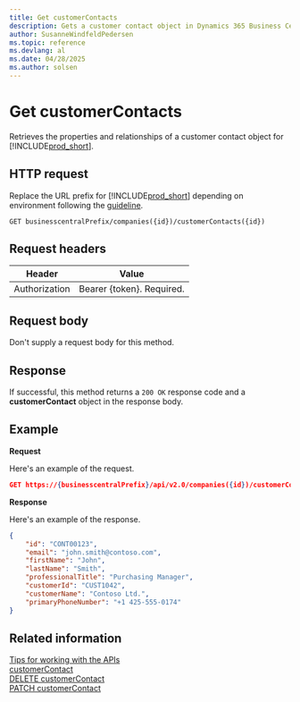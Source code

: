 ```yaml
---
title: Get customerContacts
description: Gets a customer contact object in Dynamics 365 Business Central.
author: SusanneWindfeldPedersen
ms.topic: reference
ms.devlang: al
ms.date: 04/28/2025
ms.author: solsen
---
```


# Get customerContacts

Retrieves the properties and relationships of a customer contact object for [!INCLUDE[prod_short](../../../includes/prod_short.md)].

## HTTP request

Replace the URL prefix for [!INCLUDE[prod_short](../../../includes/prod_short.md)] depending on environment following the [guideline](../../v2.0/endpoints-apis-for-dynamics.md).

```
GET businesscentralPrefix/companies({id})/customerContacts({id})
```
## Request headers

|Header|Value|
|------|-----|
|Authorization  |Bearer {token}. Required. |

## Request body

Don't supply a request body for this method.

## Response

If successful, this method returns a ```200 OK``` response code and a **customerContact** object in the response body.

## Example

**Request**

Here's an example of the request.

```json
GET https://{businesscentralPrefix}/api/v2.0/companies({id})/customerContacts({id})
```
**Response**

Here's an example of the response.

```json
{
    "id": "CONT00123",
    "email": "john.smith@contoso.com",
    "firstName": "John",
    "lastName": "Smith",
    "professionalTitle": "Purchasing Manager",
    "customerId": "CUST1042",
    "customerName": "Contoso Ltd.",
    "primaryPhoneNumber": "+1 425-555-0174"
}
```

## Related information

[Tips for working with the APIs](/dynamics365/business-central/dev-itpro/developer/devenv-connect-apps-tips)  
[customerContact](../resources/dynamics_customerContact.md)  
[DELETE customerContact](dynamics_customercontact_delete.md)  
[PATCH customerContact](dynamics_customercontact_update.md)
